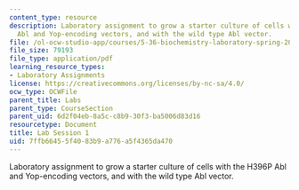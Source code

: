 ```yaml
---
content_type: resource
description: Laboratory assignment to grow a starter culture of cells with the H396P
  Abl and Yop-encoding vectors, and with the wild type Abl vector.
file: /ol-ocw-studio-app/courses/5-36-biochemistry-laboratory-spring-2009/7ffb66455f4083b9a776a5f4365da470_ses1.pdf
file_size: 79193
file_type: application/pdf
learning_resource_types:
- Laboratory Assignments
license: https://creativecommons.org/licenses/by-nc-sa/4.0/
ocw_type: OCWFile
parent_title: Labs
parent_type: CourseSection
parent_uid: 6d2f04eb-8a5c-c8b9-30f3-ba5006d83d16
resourcetype: Document
title: Lab Session 1
uid: 7ffb6645-5f40-83b9-a776-a5f4365da470
---
```

Laboratory assignment to grow a starter culture of cells with the H396P Abl and Yop-encoding vectors, and with the wild type Abl vector.